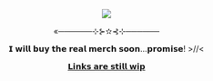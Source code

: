 <p align="center">
  <img src="https://github.com/user-attachments/assets/44293f88-c4c5-4641-a2f4-1d63e010dbdc">
</p>
<p align="center">«──────⊹⊱✫⊰⊹──────</p>
<p align="center">𝗜 𝘄𝗶𝗹𝗹 𝗯𝘂𝘆 𝘁𝗵𝗲 𝗿𝗲𝗮𝗹 𝗺𝗲𝗿𝗰𝗵 𝘀𝗼𝗼𝗻...𝗽𝗿𝗼𝗺𝗶𝘀𝗲! >//<</p>
<p align="center">
  <a href="">𝗟𝗶𝗻𝗸𝘀 𝗮𝗿𝗲 𝘀𝘁𝗶𝗹𝗹 𝘄𝗶𝗽</a>
</p
